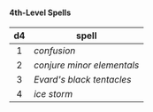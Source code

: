#### 4th-Level Spells
|  d4 | spell                      |
|:---:|----------------------------|
|  1  | *confusion*                |
|  2  | *conjure minor elementals* |
|  3  | *Evard's black tentacles*  |
|  4  | *ice storm*                |

#